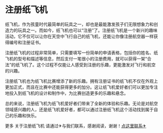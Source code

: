 # 注册纸飞机

纸飞机，作为孩童时代最简单的玩具之一，却也是最能激发孩子们无限想象力和创造力的玩具之一。而如今，纸飞机也可以“注册”了。注册纸飞机是一个新兴的趣味活动，它不仅可以让你在天空中飞行自己的纸飞机，还能让你像注册航空器一样获得编号和注册证书。

注册纸飞机的过程非常简单，只需要填写一份简单的申请表格，包括你的姓名、纸飞机的型号和描述等信息，然后支付一笔很小的注册费用，就可以获得一架“合法”的纸飞机了。这个过程不仅能让人感受到注册的乐趣，更能激发对飞行和航空的兴趣。

注册纸飞机也为纸飞机比赛增添了新的乐趣。拥有注册证书的纸飞机不仅在外观上更加正式，而且在比赛中还能获得更多的加分。这让纸飞机爱好者们可以更加专注地投入到纸飞机的设计和制作中，为比赛创造更多的乐趣和悬念。

总的来说，注册纸飞机为纸飞机爱好者们带来了全新的体验和乐趣。无论是对航空领域感兴趣的人，还是纸飞机爱好者，都可以通过注册纸飞机这个活动找到属于自己的乐趣和快乐。

更多 关于注册纸飞机 请通过✈与我们联系，感谢阅读，谢谢！[点这里联系✈](https://c.k02.cc)